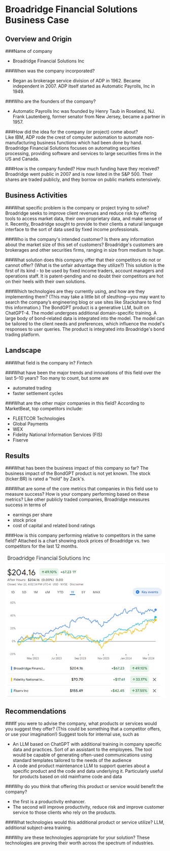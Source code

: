 # Broadridge Financial Solutions Business Case

## Overview and Origin

###Name of company
- Broadridge Financial Solutions Inc

###When was the company incorporated?
- Began as brokerage service division of ADP in 1962.  Became independent in 2007. ADP itself started as Automatic Payrolls, Inc in 1949.

###Who are the founders of the company?
- Automatic Payrolls Inc was founded by Henry Taub in Roseland, NJ.  Frank Lautenberg, former senator from New Jersey, became a partner in 1957.

###How did the idea for the company (or project) come about?  
Like IBM, ADP rode the crest of computer automation to automate non-manufacturing business functions which had been done by hand.
Broadridge Financial Solutions focuses on automating securities processing, providing software and services to large securities firms in the US and Canada.

###How is the company funded? How much funding have they received?
Broadridge went public in 2007 and is now listed in the S&P 500.  Their shares are traded publicly, and they borrow on public markets extensively.

## Business Activities

###What specific problem is the company or project trying to solve?
Broadridge seeks to improve client revenues and reduce risk by offering tools to access market data, their own proprietary data, and make sense of it.
Recently, Broadridge sought to provide to their clients a natural language interface to the sort of data used by fixed income professionals.  

###Who is the company's intended customer? Is there any information about the market size of this set of customers?
Broadridge's customers are brokerages and other securities firms, ranging in size from medium to huge.

###What solution does this company offer that their competitors do not or cannot offer? (What is the unfair advantage they utilize?)
This solution is the first of its kind - to be used by fixed income traders, account managers and operations staff.  It is patent-pending and no doubt their competitors are hot on their heels with their own solutions.

###Which technologies are they currently using, and how are they implementing them? (This may take a little bit of sleuthing&mdash;you may want to search the company’s engineering blog or use sites like Stackshare to find this information.)
The BondGPT product is a generative LLM, built on ChatGPT-4.  The model undergoes additional domain-specific training.  A large body of bond-related data is integrated into the model.  The model can be tailored to the client needs and preferences, which influence the model's responses to user queries.  The product is integrated into Broadridge's bond trading platform.

## Landscape

###What field is the company in?
Fintech

###What have been the major trends and innovations of this field over the last 5&ndash;10 years?
Too many to count, but some are
- automated trading
- faster settlement cycles

###What are the other major companies in this field?
According to MarketBeat, top competitors include:
- FLEETCOR Technologies
- Global Payments
- WEX
- Fidelity National Information Services (FIS)
- Fiserve

## Results

###What has been the business impact of this company so far?
The business impact of the BondGPT product is not yet known.  The stock (ticker:BR) is rated a "hold" by Zack's.

###What are some of the core metrics that companies in this field use to measure success? How is your company performing based on these metrics?
Like other publicly traded companies, Broadridge measures success in terms of 
- earnings per share
- stock price
- cost of capital and related bond ratings

###How is this company performing relative to competitors in the same field?
Attached is a chart showing stock prices of Broadridge vs. two competitors for the last 12 months.

![BR stock comparison](BRstockCompare.jpg)

## Recommendations

###If you were to advise the company, what products or services would you suggest they offer? (This could be something that a competitor offers, or use your imagination!)
Suggest tools for internal use, such as 
- An LLM based on ChatGPT with additional training in company specific data and practices.  Sort of an assistant to the employees.  The tool would be capable of generating often-used communications using standard templates tailored to the needs of the audience
- A code and product maintenance LLM to support queries about a specific product and the code and data underlying it.  Particularly useful for products based on old mainframe code and data

###Why do you think that offering this product or service would benefit the company?
- the first is a productivity enhancer.
- The second will improve productivity, reduce risk and improve customer service to those clients who rely on the products.

###What technologies would this additional product or service utilize?
LLM, additional subject-area training.

###Why are these technologies appropriate for your solution?
These technologies are proving their worth across the spectrum of industries.